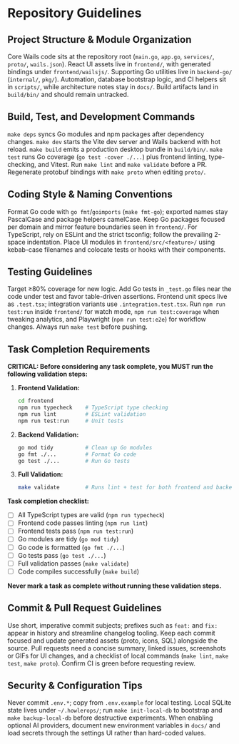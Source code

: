 # Repository Guidelines

## Project Structure & Module Organization
Core Wails code sits at the repository root (`main.go`, `app.go`, `services/`, `proto/`, `wails.json`). React UI assets live in `frontend/`, with generated bindings under `frontend/wailsjs/`. Supporting Go utilities live in `backend-go/` (`internal/`, `pkg/`). Automation, database bootstrap logic, and CI helpers sit in `scripts/`, while architecture notes stay in `docs/`. Build artifacts land in `build/bin/` and should remain untracked.

## Build, Test, and Development Commands
`make deps` syncs Go modules and npm packages after dependency changes. `make dev` starts the Vite dev server and Wails backend with hot reload. `make build` emits a production desktop bundle in `build/bin/`. `make test` runs Go coverage (`go test -cover ./...`) plus frontend linting, type-checking, and Vitest. Run `make lint` and `make validate` before a PR. Regenerate protobuf bindings with `make proto` when editing `proto/`.

## Coding Style & Naming Conventions
Format Go code with `go fmt`/`goimports` (`make fmt-go`); exported names stay PascalCase and package helpers camelCase. Keep Go packages focused per domain and mirror feature boundaries seen in `frontend/`. For TypeScript, rely on ESLint and the strict tsconfig; follow the prevailing 2-space indentation. Place UI modules in `frontend/src/<feature>/` using kebab-case filenames and colocate tests or hooks with their components.

## Testing Guidelines
Target ≥80% coverage for new logic. Add Go tests in `_test.go` files near the code under test and favor table-driven assertions. Frontend unit specs live as `.test.tsx`; integration variants use `.integration.test.tsx`. Run `npm run test:run` inside `frontend/` for watch mode, `npm run test:coverage` when tweaking analytics, and Playwright (`npm run test:e2e`) for workflow changes. Always run `make test` before pushing.

## Task Completion Requirements

**CRITICAL: Before considering any task complete, you MUST run the following validation steps:**

1. **Frontend Validation:**
   ```bash
   cd frontend
   npm run typecheck    # TypeScript type checking
   npm run lint         # ESLint validation
   npm run test:run     # Unit tests
   ```

2. **Backend Validation:**
   ```bash
   go mod tidy          # Clean up Go modules
   go fmt ./...         # Format Go code
   go test ./...        # Run Go tests
   ```

3. **Full Validation:**
   ```bash
   make validate        # Runs lint + test for both frontend and backend
   ```

**Task completion checklist:**
- [ ] All TypeScript types are valid (`npm run typecheck`)
- [ ] Frontend code passes linting (`npm run lint`)
- [ ] Frontend tests pass (`npm run test:run`)
- [ ] Go modules are tidy (`go mod tidy`)
- [ ] Go code is formatted (`go fmt ./...`)
- [ ] Go tests pass (`go test ./...`)
- [ ] Full validation passes (`make validate`)
- [ ] Code compiles successfully (`make build`)

**Never mark a task as complete without running these validation steps.**

## Commit & Pull Request Guidelines
Use short, imperative commit subjects; prefixes such as `feat:` and `fix:` appear in history and streamline changelog tooling. Keep each commit focused and update generated assets (proto, icons, SQL) alongside the source. Pull requests need a concise summary, linked issues, screenshots or GIFs for UI changes, and a checklist of local commands (`make lint`, `make test`, `make proto`). Confirm CI is green before requesting review.

## Security & Configuration Tips
Never commit `.env.*`; copy from `.env.example` for local testing. Local SQLite state lives under `~/.howlerops/`; run `make init-local-db` to bootstrap and `make backup-local-db` before destructive experiments. When enabling optional AI providers, document new environment variables in `docs/` and load secrets through the settings UI rather than hard-coded values.
